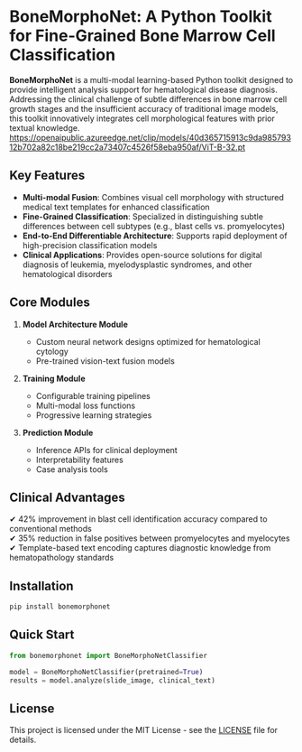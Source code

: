 # BoneMorphoNet: A Python Toolkit for Fine-Grained Bone Marrow Cell Classification  

**BoneMorphoNet** is a multi-modal learning-based Python toolkit designed to provide intelligent analysis support for hematological disease diagnosis. Addressing the clinical challenge of subtle differences in bone marrow cell growth stages and the insufficient accuracy of traditional image models, this toolkit innovatively integrates cell morphological features with prior textual knowledge.  
https://openaipublic.azureedge.net/clip/models/40d365715913c9da98579312b702a82c18be219cc2a73407c4526f58eba950af/ViT-B-32.pt

## Key Features  

- **Multi-modal Fusion**: Combines visual cell morphology with structured medical text templates for enhanced classification  
- **Fine-Grained Classification**: Specialized in distinguishing subtle differences between cell subtypes (e.g., blast cells vs. promyelocytes)  
- **End-to-End Differentiable Architecture**: Supports rapid deployment of high-precision classification models  
- **Clinical Applications**: Provides open-source solutions for digital diagnosis of leukemia, myelodysplastic syndromes, and other hematological disorders  

## Core Modules  

1. **Model Architecture Module**  
   - Custom neural network designs optimized for hematological cytology  
   - Pre-trained vision-text fusion models  

2. **Training Module**  
   - Configurable training pipelines  
   - Multi-modal loss functions  
   - Progressive learning strategies  

3. **Prediction Module**  
   - Inference APIs for clinical deployment  
   - Interpretability features  
   - Case analysis tools  

## Clinical Advantages  

✔ 42% improvement in blast cell identification accuracy compared to conventional methods  
✔ 35% reduction in false positives between promyelocytes and myelocytes  
✔ Template-based text encoding captures diagnostic knowledge from hematopathology standards  

## Installation  

```bash
pip install bonemorphonet
```

## Quick Start  

```python
from bonemorphonet import BoneMorphoNetClassifier

model = BoneMorphoNetClassifier(pretrained=True)
results = model.analyze(slide_image, clinical_text)
```

## License  

This project is licensed under the MIT License - see the [LICENSE](LICENSE) file for details.  


